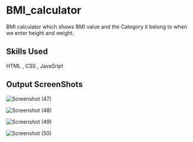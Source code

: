 # BMI_calculator
BMI calculator which shows BMI value and the Category it belong to when we enter height and weight. 

## Skills Used
HTML , CSS , JavaSript

## Output ScreenShots

![Screenshot (47)](https://user-images.githubusercontent.com/72013551/220558668-84eb579f-c4d6-4598-81d4-2e2f2041ddae.png)

![Screenshot (48)](https://user-images.githubusercontent.com/72013551/220558841-b949ae20-4e62-4385-8826-f0834e283eb1.png)

![Screenshot (49)](https://user-images.githubusercontent.com/72013551/220558886-1c6f8405-8051-49ba-a734-6c300d46d3cf.png)

![Screenshot (50)](https://user-images.githubusercontent.com/72013551/220558922-63991866-71e7-42de-94d8-be2cc6355369.png)

